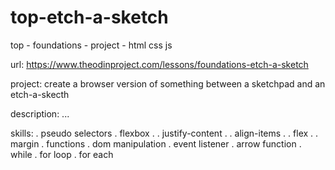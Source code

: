 # top-etch-a-sketch
top - foundations - project - html css js

url:
https://www.theodinproject.com/lessons/foundations-etch-a-sketch

project:
create a browser version of something between a sketchpad and an etch-a-skecth

description:
...

skills:
. pseudo selectors
. flexbox
. . justify-content
. . align-items
. . flex
. . margin
. functions
. dom manipulation
. event listener
. arrow function
. while
. for loop
. for each